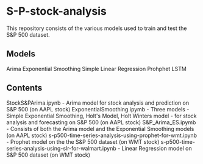 # S-P-stock-analysis
This repository consists of the various models used to train and test the S&P 500 dataset.

## Models
Arima
Exponential Smoothing
Simple Linear Regression
Prohphet
LSTM

## Contents
StockS&PArima.ipynb - Arima model for stock analysis and prediction on S&P 500 (on AAPL stock)
ExponentialSmoothing.ipymb - Three models - Simple Exponential Smoothing, Holt's Model, Holt Winters model - for stock analysis and forecasting on S&P 500 (on AAPL stock)
S&P_Arima_ES.ipymb - Consists of both the Arima model and the Exponential Smoothing models (on AAPL stock)
s-p500-time-series-analysis-using-prophet-for-wmt.ipynb - Prophet model on the the S&P 500 dataset (on WMT stock)
s-p500-time-series-analysis-using-slr-for-walmart.ipynb - Linear Regression model on S&P 500 dataset (on WMT stock)

